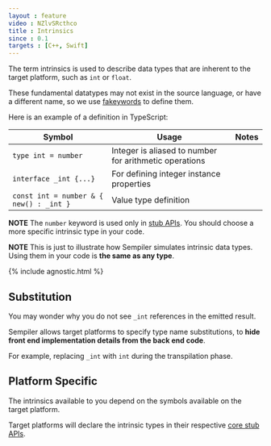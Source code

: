 ```yaml
---
layout : feature
video : NZlvSRcthco
title : Intrinsics
since : 0.1
targets : [C++, Swift]
---
```


The term intrinsics is used to describe data types that are inherent to the target platform, such as `int` or `float`.

These fundamental datatypes may not exist in the source language, or have a different name, so we use [fakeywords](fakeywords) to define them.

Here is an example of a definition in TypeScript:

| Symbol | Usage | Notes |
|--------|-------|-------|
| `type int = number` | Integer is aliased to number for arithmetic operations |  |
| `interface _int {...}` | For defining integer instance properties |  |
| `const int = number & { new() : _int }` | Value type definition |  |

**NOTE** The `number` keyword is used only in [stub APIs](../stub-apis). You should choose a more specific intrinsic type in your code.

**NOTE** This is just to illustrate how Sempiler simulates intrinsic data types. Using them in your code is **the same as any type**.

{% include agnostic.html %}

## <a name="substitutions"></a>Substitution

You may wonder why you do not see `_int` references in the emitted result. 

Sempiler allows target platforms to specify type name substitutions, to **hide front end implementation details from the back end code**.

For example, replacing `_int` with `int` during the transpilation phase.

## <a name='platform-specific'></a>Platform Specific

The intrinsics available to you depend on the symbols available on the target platform.

Target platforms will declare the intrinsic types in their respective [core stub APIs](../stub-apis#core).
